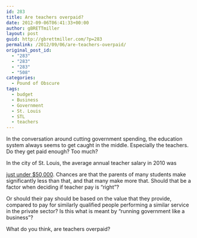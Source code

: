 ```yaml
---
id: 283
title: Are teachers overpaid?
date: 2012-09-06T06:41:33+00:00
author: gBRETTmiller
layout: post
guid: http://gbrettmiller.com/?p=283
permalink: /2012/09/06/are-teachers-overpaid/
original_post_id:
  - "283"
  - "283"
  - "283"
  - "508"
categories:
  - Pound of Obscure
tags:
  - budget
  - Business
  - Government
  - St. Louis
  - STL
  - teachers
---
```

In the conversation around cutting government spending, the education system always seems to get caught in the middle. Especially the teachers. Do they get paid enough? Too much?

<!--more-->In the city of St. Louis, the average annual teacher salary in 2010 was 

[just under $50,000](http://www.stltoday.com/news/local/education/average-teacher-pay-in-missouri/html_b47f7a4e-6756-11df-8f35-0017a4a78c22.html?appSession=908137693751083 "St. Louis Post Dispatch - Teacher Pay"). Chances are that the parents of many students make significantly less than that, and that many make more that. Should that be a factor when deciding if teacher pay is &#8220;right&#8221;?

Or should their pay should be based on the value that they provide, compared to pay for similarly qualified people performing a similar service in the private sector? Is this what is meant by &#8220;running government like a business&#8221;?

What do you think, are teachers overpaid?

&nbsp;